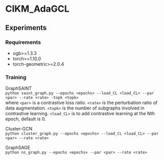# CIKM_AdaGCL
## Experiments

### Requirements
* ogb>=1.3.3
* torch>=1.10.0
* torch-geometric>=2.0.4

### Training
GraphSAINT <br>
``
python saint_graph.py --epochs <epochs> --load_CL <load_CL> --par <par> --rate <rate> -topk <topk>
``
<br>
where `` <par> `` is a contrastive loss ratio. `` <rate> `` is the perturbation ratio of data augmentation. 
`` <topk> `` is the number of subgraphs involved in contrastive learning. `` <load_CL> `` is to add contrastive learning at the Nth epoch, default is 0.

Cluster-GCN <br>
``
python cluster_graph.py --epochs <epochs> --load_CL <load_CL> --par <par> --rate <rate>
``
<br>

GraphSAGE <br>
``
python ns_graph.py --epochs <epochs> --par <par> --rate <rate>
``

